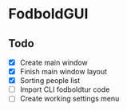 # FodboldGUI

## Todo
- [x] Create main window
- [x] Finish main window layout
- [x] Sorting people list
- [ ] Import CLI fodboldtur code
- [ ] Create working settings menu
